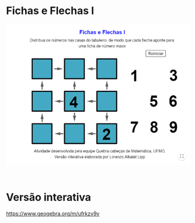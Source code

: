 # Fichas e Flechas I

![](preview.png)

<br>

# Versão interativa

https://www.geogebra.org/m/ufrkzv9v